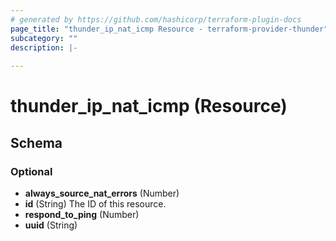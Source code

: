 ```yaml
---
# generated by https://github.com/hashicorp/terraform-plugin-docs
page_title: "thunder_ip_nat_icmp Resource - terraform-provider-thunder"
subcategory: ""
description: |-
  
---
```


# thunder_ip_nat_icmp (Resource)





<!-- schema generated by tfplugindocs -->
## Schema

### Optional

- **always_source_nat_errors** (Number)
- **id** (String) The ID of this resource.
- **respond_to_ping** (Number)
- **uuid** (String)


